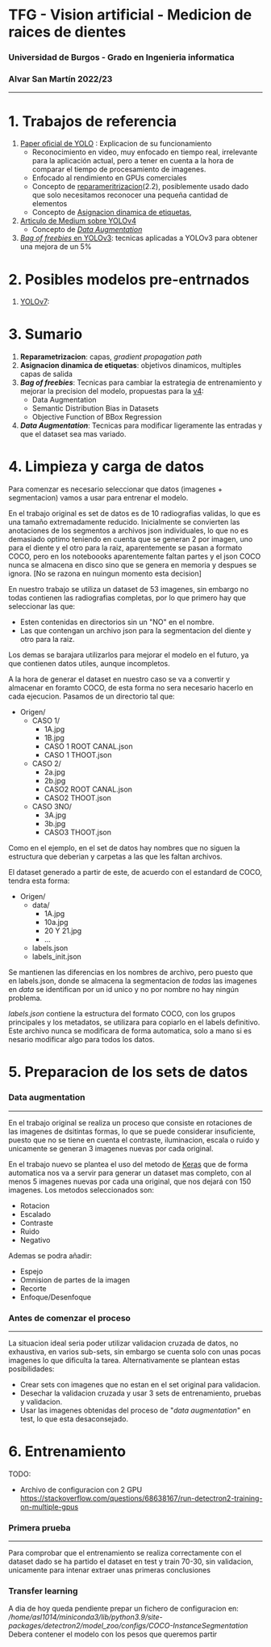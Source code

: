 # TFG - Vision artificial - Medicion de raices de dientes
### Universidad de Burgos - Grado en Ingenieria informatica
### Alvar San Martín 2022/23
---
# 1. Trabajos de referencia
1. [Paper oficial de YOLO](moz-extension://6302a342-024a-461d-8883-79cfac9ebe6b/enhanced-reader.html?openApp&pdf=https%3A%2F%2Farxiv.org%2Fpdf%2F2207.02696.pdf) : Explicacion de su funcionamiento
    - Reconocimiento en video, muy enfocado en tiempo real, irrelevante para la aplicación actual, pero a tener en cuenta a la hora de comparar el tiempo de procesamiento de imagenes.
    - Enfocado al rendimiento en GPUs comerciales
    - Concepto de [reparameritrizacion](#3-sumario)(2.2), posiblemente usado dado que solo necesitamos reconocer una pequeña cantidad de elementos
    - Concepto de [Asignacion dinamica de etiquetas](#3-sumario), 
2. [Articulo de Medium sobre YOLOv4](https://medium.com/visionwizard/yolov4-bag-of-freebies-dc126623fc2d)
    - Concepto de [*Data Augmentation*](#3-sumario)
3. [*Bag of freebies* en YOLOv3](https://arxiv.org/pdf/1902.04103v3.pdf): tecnicas aplicadas a YOLOv3 para obtener una mejora de un 5%

# 2. Posibles modelos pre-entrnados
1. [YOLOv7](https://github.com/WongKinYiu/yolov7): 

# 3. Sumario
1. **Reparametrizacion**: capas, *gradient propagation path*
2. **Asignacion dinamica de etiquetas**: objetivos dinamicos, multiples capas de salida
3. **_Bag of freebies_**: Tecnicas para cambiar la estrategia de entrenamiento y mejorar la precision del modelo, propuestas para la [v4](https://medium.com/visionwizard/yolov4-bag-of-freebies-dc126623fc2d):
    - Data Augmentation
    - Semantic Distribution Bias in Datasets
    - Objective Function of BBox Regression
4. **_Data Augmentation_**: Tecnicas para modificar ligeramente las entradas y que el dataset sea mas variado.

# 4. Limpieza y carga de datos

Para comenzar es necesario seleccionar que datos (imagenes + segmentacion) vamos a usar para entrenar el modelo.

En el trabajo original es set de datos es de 10 radiografias validas, lo que es una tamaño extremadamente reducido. Inicialmente se convierten las anotaciones de los segmentos a archivos json individuales, lo que no es demasiado optimo teniendo en cuenta que se generan 2 por imagen, uno para el diente y el otro para la raiz, aparentemente se pasan a formato COCO, pero en los noteboooks aparentemente faltan partes y el json COCO nunca se almacena en disco sino que se genera en memoria y despues se ignora. [No se razona en nuingun momento esta decision]

En nuestro trabajo se utiliza un dataset de 53 imagenes, sin embargo no todas contienen las radiografias completas, por lo que primero hay que seleccionar las que:
- Esten contenidas en directorios sin un "NO" en el nombre.
- Las que contengan un archivo json para la segmentacion del diente y otro para la raiz.

Los demas se barajara utilizarlos para mejorar el modelo en el futuro, ya que contienen datos utiles, aunque incompletos.

A la hora de generar el dataset en nuestro caso se va a convertir y almacenar en foramto COCO, de esta forma no sera necesario hacerlo en cada ejecucion. Pasamos de un directorio tal que:

- Origen/
    - CASO 1/
        - 1A.jpg
        - 1B.jpg
        - CASO 1 ROOT CANAL.json
        - CASO 1 THOOT.json
    - CASO 2/
        - 2a.jpg
        - 2b.jpg
        - CASO2 ROOT CANAL.json
        - CASO2 THOOT.json
    - CASO 3NO/
        - 3A.jpg
        - 3b.jpg
        - CASO3 THOOT.json

Como en el ejemplo, en el set de datos hay nombres que no siguen la estructura que deberian y carpetas a las que les faltan archivos.

El dataset generado a partir de este, de acuerdo con el estandard de COCO, tendra esta forma:

- Origen/
    - data/
        - 1A.jpg
        - 10a.jpg
        - 20 Y 21.jpg
        - ...
    - labels.json
    - labels_init.json

Se mantienen las diferencias en los nombres de archivo, pero puesto que en labels.json, donde se almacena la segmentacion de *todas* las imagenes en *data* se identifican por un id unico y no por nombre no hay ningún problema.

*labels.json* contiene la estructura del formato COCO, con los grupos principales y los metadatos, se utilizara para copiarlo en el labels definitivo. Este archivo nunca se modificara de forma automatica, solo a mano si es nesario modificar algo para todos los datos.

# 5. Preparacion de los sets de datos

### Data augmentation
---
En el trabajo original se realiza un proceso que consiste en rotaciones de las imagenes de dsitintas formas, lo que se puede considerar insuficiente, puesto que no se tiene en cuenta el contraste, iluminacion, escala o ruido y unicamente se generan 3 imagenes nuevas por cada original.

En el trabajo nuevo se plantea el uso del metodo de [Keras](https://www.educba.com/keras-data-augmentation/) que de forma automatica nos va a servir para generar un dataset mas completo, con al menos 5 imagenes nuevas por cada una original, que nos dejará con 150 imagenes. Los metodos seleccionados son:

- Rotacion
- Escalado
- Contraste
- Ruido
- Negativo

Ademas se podra añadir:

- Espejo
- Omnision de partes de la imagen
- Recorte
- Enfoque/Desenfoque

### Antes de comenzar el proceso
---
La situacion ideal seria poder utilizar validacion cruzada de datos, no exhaustiva, en varios sub-sets, sin embargo se cuenta solo con unas pocas imagenes lo que dificulta la tarea. Alternativamente se plantean estas posibilidades:

- Crear sets con imagenes que no estan en el set original para validacion.
- Desechar la validacion cruzada y usar 3 sets de entrenamiento, pruebas y validacion.
- Usar las imagenes obtenidas del proceso de "*data augmentation*" en test, lo que esta desaconsejado.

# 6. Entrenamiento

TODO:
- Archivo de configuracion con 2 GPU
https://stackoverflow.com/questions/68638167/run-detectron2-training-on-multiple-gpus

### Primera prueba
---
Para comprobar que el entrenamiento se realiza correctamente con el dataset dado se ha partido el dataset en test y train 70-30, sin validacion, unicamente para intenar extraer unas primeras conclusiones

### Transfer learning
A dia de hoy queda pendiente prepar un fichero de configuracion en:
 */home/asl1014/miniconda3/lib/python3.9/site-packages/detectron2/model_zoo/configs/COCO-InstanceSegmentation*
Debera contener el modelo con los pesos que queremos partir

